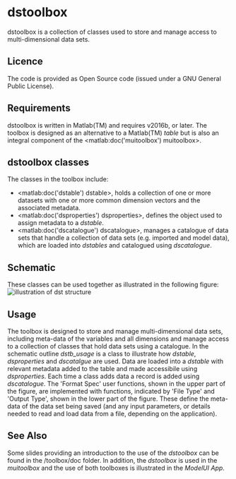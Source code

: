 # dstoolbox
dstoolbox is a collection of classes used to store and manage access to multi-dimensional data sets. 

## Licence
The code is provided as Open Source code (issued under a GNU General Public License).

## Requirements
dstoolbox is written in Matlab(TM) and requires v2016b, or later. The toolbox is designed as an alternative to a Matlab(TM) _table_ but is also an integral component of the <matlab:doc('muitoolbox') muitoolbox>.

## dstoolbox classes
The classes in the toolbox include:
- <matlab:doc('dstable') dstable>, holds a collection of one or more datasets with one or more common dimension vectors and the associated metadata.
- <matlab:doc('dsproperties') dsproperties>, defines the object used to assign metadata to a _dstable_.
- <matlab:doc('dscatalogue') dscatalogue>, manages a catalogue of data sets that handle a collection of data sets (e.g. imported and model data), which are loaded into _dstables_ and catalogued using _dscatalogue_.

## Schematic

These classes can be used together as illustrated in the following figure:
![illustration of dst structure](https://github.com/user-attachments/assets/056abc5a-ab84-4688-b4dd-7cab921d6543)

## Usage
The toolbox is designed to store and manage multi-dimensional data sets, including meta-data of the variables and all dimensions and manage access to a collection of classes that hold data sets using a catalogue. In the schematic outline _dstb_usage_ is a class to illustrate how _dstable_, _dsproperties_ and _dscatalgue_ are used. Data are loaded into a _dstable_ with relevant metadata added to the table and made accessibile using _dsproperties_. Each time a class adds data a record is added using _dscatalogue_. The 'Format Spec'  user functions, shown in the upper part of the figure, are implemented with functions, indicated by 'File Type' and 'Output Type', shown in the lower part of the figure. These define the meta-data of the data set being saved (and any input parameters, or details needed to read and load data from a file, depending on the application).

## See Also
Some slides providing an introduction to the use of the _dstoolbox_ can be found in the /toolbox/doc folder. In addition, the _dstoolbox_ is used in 
the _muitoolbox_ and the use of both toolboxes is illustrated in the _ModelUI App_.
